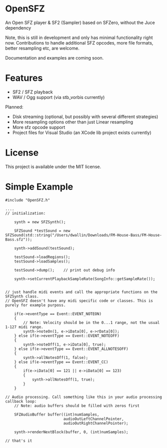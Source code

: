 OpenSFZ
=======

An Open SFZ player & SF2 (Sampler) based on SFZero, without the Juce dependency

Note, this is still in development and only has minimal functionality right now. 
Contributions to handle additional SFZ opcodes, more file formats, better resampling etc, are welcome.

Documentation and examples are coming soon. 

Features
========

* SF2 / SFZ playback
* WAV / Ogg support (via stb_vorbis currently)

Planned:

* Disk streaming (optional, but possibly with several different strategies)
* More resampling options other than just Linear resampling
* More sfz opcode support
* Project files for Visual Studio (an XCode lib project exists currently)

License
=======

This project is available under the MIT license. 

Simple Example
==============

    #include "OpenSFZ.h"
    
    ....
    // initialization:
    
        synth = new SFZSynth();
        
        SFZSound *testSound = new SFZSound(std::string("/Users/dwallin/Downloads/FM-House-Bass/FM-House-Bass.sfz"));
    
        synth->addSound(testSound);

        testSound->loadRegions();
        testSound->loadSamples();

        testSound->dump();    // print out debug info
        
        synth->setCurrentPlaybackSampleRate(SongInfo::getSampleRate());
    
  
    // just handle midi events and call the appropriate functions on the SFZSynth class. 
    // OpenSFZ doesn't have any midi specific code or classes. This is purely for example purposs.
    
        if(e->eventType == Event::EVENT_NOTEON)
        {
            // Note: Velocity should be in the 0...1 range, not the usual 1-127 midi range.
            synth->noteOn(1, e->iData[0], e->rData[0]);
        } else if(e->eventType == Event::EVENT_NOTEOFF)
        {
            synth->noteOff(1, e->iData[0], true);
        } else if(e->eventType == Event::EVENT_ALLNOTESOFF)
        {
            synth->allNotesOff(1, false);
        } else if(e->eventType == Event::EVENT_CC)
        {
            if(e->iData[0] == 121 || e->iData[0] == 123)
            {
                synth->allNotesOff(1, true);
            }
        }
    
    // Audio processing. Call something like this in your audio processing callback loop: 
        // Note: audio buffers should be filled with zeros first
    
        SFZAudioBuffer buffer((int)numSamples,
                              audioOutLeftChannelPointer,
                              audioOutRightChannelPointer);
        
        synth->renderNextBlock(buffer, 0, (int)numSamples);
        
    // that's it
